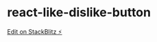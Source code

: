 # react-like-dislike-button

[Edit on StackBlitz ⚡️](https://stackblitz.com/edit/react-like-dislike-button)